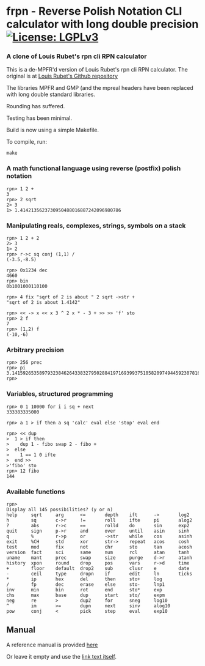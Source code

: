 # **frpn** - **R**everse **P**olish **N**otation CLI calculator with long double precision [![License: LGPLv3](https://www.gnu.org/graphics/lgplv3-88x31.png)](https://www.gnu.org/licenses/lgpl-3.0.en.html)

### A clone of Louis Rubet's rpn cli RPN calculator

This is a de-MPFR'd version of Louis Rubet's rpn cli RPN calculator.
The original is at [Louis Rubet's Github repository]
	
The libraries MPFR and GMP (and the mpreal headers have been
replaced with long double standard libraries.
	
Rounding has suffered.
	
Testing has been minimal.
	
Build is now using a simple Makefile.

To compile, run:
```
make
```

### A math functional language using reverse (postfix) polish notation

```rpn
rpn> 1 2 +
3
rpn> 2 sqrt
2> 3
1> 1.4142135623730950488016887242096980786
```

### Manipulating reals, complexes, strings, symbols on a stack

```rpn
rpn> 1 2 + 2
2> 3
1> 2
rpn> r->c sq conj (1,1) /
(-3.5,-8.5)
```

```rpn
rpn> 0x1234 dec
4660
rpn> bin
0b1001000110100
```

```rpn
rpn> 4 fix "sqrt of 2 is about " 2 sqrt ->str +
"sqrt of 2 is about 1.4142"
```

```rpn
rpn> << -> x << x 3 ^ 2 x * - 3 + >> >> 'f' sto
rpn> 2 f
7
rpn> (1,2) f
(-10,-6)
```

### Arbitrary precision

```rpn
rpn> 256 prec
rpn> pi
3.1415926535897932384626433832795028841971693993751058209749445923078164062862
rpn>
```

### Variables, structured programming

```rpn
rpn> 0 1 10000 for i i sq + next
333383335000
```

```rpn
rpn> a 1 > if then a sq 'calc' eval else 'stop' eval end
```

```rpn
rpn> << dup
>  1 > if then
>    dup 1 - fibo swap 2 - fibo +
>  else
>    1 == 1 0 ifte
>  end >>
>'fibo' sto
rpn> 12 fibo
144
```

### Available functions

```rpn
rpn> 
Display all 145 possibilities? (y or n)
help     sqrt     arg      <=       depth    ift      ->       log2
h        sq       c->r     !=       roll     ifte     pi       alog2
?        abs      r->c     ==       rolld    do       sin      exp2
quit     sign     p->r     and      over     until    asin     sinh
q        %        r->p     or       ->str    while    cos      asinh
exit     %CH      std      xor      str->    repeat   acos     cosh
test     mod      fix      not      chr      sto      tan      acosh
version  fact     sci      same     num      rcl      atan     tanh
uname    mant     prec     swap     size     purge    d->r     atanh
history  xpon     round    drop     pos      vars     r->d     time
+        floor    default  drop2    sub      clusr    e        date
-        ceil     type     dropn    if       edit     ln       ticks
*        ip       hex      del      then     sto+     log
/        fp       dec      erase    else     sto-     lnp1
inv      min      bin      rot      end      sto*     exp
chs      max      base     dup      start    sto/     expm
neg      re       >        dup2     for      sneg     log10
^        im       >=       dupn     next     sinv     alog10
pow      conj     <        pick     step     eval     exp10
```


## Manual

A reference manual is provided [here](MANUAL.md)

[Louis Rubet's Github repository]: https://github.com/louisrubet/rpn



Or leave it empty and use the [link text itself].

[link text itself]: http://www.reddit.com
